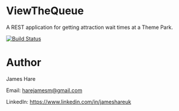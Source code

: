 # ViewTheQueue
A REST application for getting attraction wait times at a Theme Park.

[![Build Status](https://travis-ci.com/JamesHare/ViewTheQueue.svg?branch=master)](https://travis-ci.com/JamesHare/ViewTheQueue)

# Author
James Hare

Email: harejamesm@gmail.com

LinkedIn: https://www.linkedin.com/in/jameshareuk